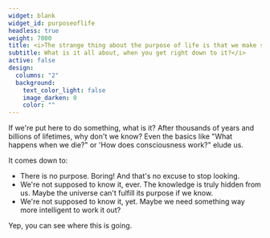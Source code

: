 ```yaml
---
widget: blank
widget_id: purposeoflife
headless: true
weight: 7000
title: <i>The strange thing about the purpose of life is that we make so little effort to find it out</i>
subtitle: What is it all about, when you get right down to it?</i>
active: false
design:
  columns: "2"
  background:
    text_color_light: false
    image_darken: 0
    color: ""
---
```


<div class="fa-3x"><i class="fa-solid fa-heart fa-beat" style="--fa-beat-scale: 1.35;"></i></div><span>If we're put here to do something, what is it?  After thousands of years and billions of lifetimes, why don't we know?  Even the basics like "What happens when we die?" or 'How does consciousness work?" elude us.

It comes down to:

 * There is no purpose.  Boring!  And that's no excuse to stop looking.
 * We're not supposed to know it, ever.  The knowledge is truly hidden from us.  Maybe the universe can't fulfill its purpose if we know.
 * We're not supposed to know it, yet.  Maybe we need something way more intelligent to work it out?

Yep, you can see where this is going.
